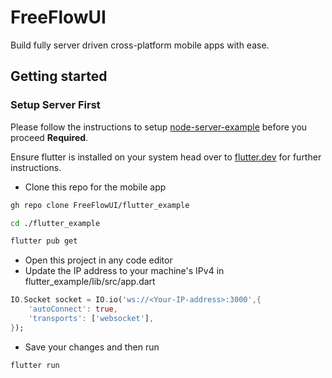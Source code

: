 # FreeFlowUI

Build fully server driven cross-platform mobile apps with ease.

## Getting started

### Setup Server First
Please  follow the instructions to setup [node-server-example](https://github.com/FreeFlowUI/node_server_example) before you proceed **Required**.

Ensure flutter is installed on your system head over to [flutter.dev](https://flutter.dev/) for further instructions.


- Clone this repo for the mobile app
```bash
gh repo clone FreeFlowUI/flutter_example
```
```bash
cd ./flutter_example
```
```bash
flutter pub get
```
- Open this project in any code editor
- Update the IP address to your machine's IPv4 in flutter_example/lib/src/app.dart
```dart
IO.Socket socket = IO.io('ws://<Your-IP-address>:3000',{
    'autoConnect': true,
    'transports': ['websocket'],
});
```
- Save your changes and then run
```bash
flutter run
```